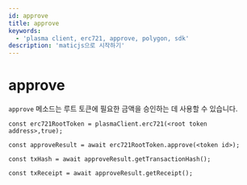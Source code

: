 ```yaml
---
id: approve
title: approve
keywords:
  - 'plasma client, erc721, approve, polygon, sdk'
description: 'maticjs으로 시작하기'
---
```


# approve

`approve` 메소드는 루트 토큰에 필요한 금액을 승인하는 데 사용할 수 있습니다.

```
const erc721RootToken = plasmaClient.erc721(<root token address>,true);

const approveResult = await erc721RootToken.approve(<token id>);

const txHash = await approveResult.getTransactionHash();

const txReceipt = await approveResult.getReceipt();

```
